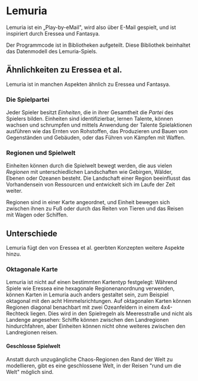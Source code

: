 # Lemuria

Lemuria ist ein „Play-by-eMail", wird also über E-Mail gespielt, und ist
inspiriert durch Eressea und Fantasya.

Der Programmcode ist in Bibliotheken aufgeteilt. Diese Bibliothek beinhaltet das
Datenmodell des Lemuria-Spiels.

## Ähnlichkeiten zu Eressea et al.

Lemuria ist in manchen Aspekten ähnlich zu Eressea und Fantasya.

### Die Spielpartei

Jeder Spieler besitzt _Einheiten_, die in ihrer Gesamtheit die _Partei_ des
Spielers bilden. Einheiten sind identifizierbar, lernen Talente, können wachsen
und schrumpfen und mittels Anwendung der Talente Spielaktionen ausführen wie das
Ernten von Rohstoffen, das Produzieren und Bauen von Gegenständen und Gebäuden,
oder das Führen von Kämpfen mit Waffen.

### Regionen und Spielwelt

Einheiten können durch die Spielwelt bewegt werden, die aus vielen _Regionen_
mit
unterschiedlichen Landschaften wie Gebirgen, Wälder, Ebenen oder Ozeanen
besteht. Die Landschaft einer Region beeinflusst das Vorhandensein von
Ressourcen und entwickelt sich im Laufe der Zeit weiter.

Regionen sind in einer Karte angeordnet, und Einheit bewegen sich zwischen ihnen
zu Fuß oder durch das Reiten von Tieren und das Reisen mit Wagen oder Schiffen.

## Unterschiede

Lemuria fügt den von Eressea et al. geerbten Konzepten weitere Aspekte hinzu.

### Oktagonale Karte

Lemuria ist nicht auf einen bestimmten Kartentyp festgelegt: Während Spiele wie
Eressea eine hexagonale Regionenanordnung verwenden, können Karten in Lemuria
auch anders gestaltet sein, zum Beispiel oktagonal mit den acht
Himmelsrichtungen. Auf oktagonalen Karten können Regionen diagonal benachbart
mit zwei Ozeanfeldern in einem 4x4-Rechteck liegen. Dies wird in den Spielregeln
als Meeresstraße und nicht als Landenge angesehen: Schiffe können zwischen den
Landregionen hindurchfahren, aber Einheiten können nicht ohne weiteres zwischen
den Landregionen reisen.

#### Geschlosse Spielwelt

Anstatt durch unzugängliche Chaos-Regionen den Rand der Welt zu modellieren,
gibt es eine geschlossene Welt, in der Reisen "rund um die Welt" möglich sind.
